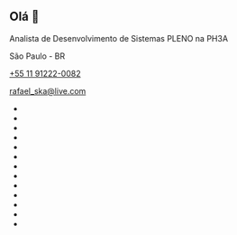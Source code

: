 ## Olá 👋

 <div class="informacoes">
  <p class="pessoal">Analista de Desenvolvimento de Sistemas PLENO na PH3A</p>
  <P class="local">São Paulo - BR</P>
  <p class="telefone"><a href="https://wa.me/11912220082" target="_blank">+55 11 91222-0082</a></p>
  <p class="email"><a href="mailto:rafael_ska@live.com">rafael_ska@live.com</a></p>
 </div>
 <ul class="habilidades">
                            <li>
                                <img src="icones/html.png" alt="" title="HTML">
                            </li>
                            <li>
                                <img src="icones/css.png" alt="" title="CSS">
                            </li>
                            <li>
                                <img src="icones/js.png" alt="" title="JavaScript">
                            </li>
                            <li>
                                <img src="icones/nodejs.png" alt="" title="NodeJS">
                            </li>
                            <li>
                                <img src="icones/react.png" alt="" title="React">
                            </li>
                            <li>
                                <img src="icones/zabbix.png" alt="" title="Zabbix">
                            </li>
                            <li>
                                <img src="icones/vscode.png" alt="" title="VSCode">
                            </li>
                            <li>
                                <img src="icones/python.png" alt="" title="Python">
                            </li>
                            <li>
                                <img src="icones/grafana.png" alt="" title="Grafana">
                            </li>
                            <li>
                                <img src="icones/github.png" alt="" title="Github">
                            </li>
                            <li>
                                <img src="icones/arduino.png" alt="" title="Arduino">
                            </li>
                            <li>
                                <img src="icones/azure.png" alt="" title="Azure">
                            </li>
                            <li>
                                <img src="icones/aws.png" alt="" title="AWS">
                            </li>
                        </ul>


<!--
**RafaelSka/RafaelSka** is a ✨ _special_ ✨ repository because its `README.md` (this file) appears on your GitHub profile.

Here are some ideas to get you started:

- 🔭 I’m currently working on ...
- 🌱 I’m currently learning ...
- 👯 I’m looking to collaborate on ...
- 🤔 I’m looking for help with ...
- 💬 Ask me about ...
- 📫 How to reach me: ...
- 😄 Pronouns: ...
- ⚡ Fun fact: ...
-->
